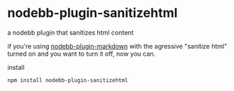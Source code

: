 nodebb-plugin-sanitizehtml
==========================

a nodebb plugin that sanitizes html content


if you're using [nodebb-plugin-markdown](https://github.com/julianlam/nodebb-plugin-markdown) with the agressive "sanitize html" turned on and you want to turn it off, now you can.

install

```npm install nodebb-plugin-sanitizehtml```
